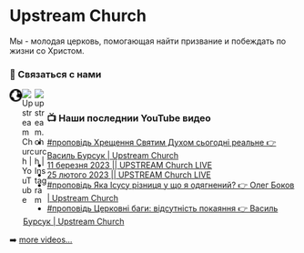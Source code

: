# Upstream Church

Мы - молодая церковь, помогающая найти призвание и побеждать по жизни со Христом.

### 👥 Связаться с нами

[<img align="left" alt="upstream.life" width="22px" src="https://raw.githubusercontent.com/iconic/open-iconic/master/svg/globe.svg" />][website]
[<img align="left" alt="UpstreamChurch | YouTube" width="22px" src="https://cdn.jsdelivr.net/npm/simple-icons@v3/icons/youtube.svg" />][youtube]
[<img align="left" alt="upstream.church | Instagram" width="22px" src="https://cdn.jsdelivr.net/npm/simple-icons@v3/icons/instagram.svg" />][instagram]

<br />

### 📺 Наши последнии YouTube видео
<!-- YOUTUBE:START -->
- [#проповідь Хрещення Святим Духом сьогодні реальне 👉 Василь Бурсук | Upstream Church](https://www.youtube.com/watch?v=ibdiXT4SThg)
- [11 березня 2023 || UPSTREAM Church LIVE](https://www.youtube.com/watch?v=hQKd8pgDzik)
- [25 лютого 2023 || UPSTREAM Church LIVE](https://www.youtube.com/watch?v=Ub5tYcAWuhw)
- [#проповідь Яка Ісусу різниця у що я одягнений? 👉 Олег Боков | Upstream Church](https://www.youtube.com/watch?v=PAwJNWW9di0)
- [#проповідь Церковні баги: відсутність покаяння 👉 Василь Бурсук | Upstream Church](https://www.youtube.com/watch?v=Zu8qKAkbLdE)
<!-- YOUTUBE:END -->

➡️ [more videos...](https://youtube.com/UpstreamChurch)

[website]: https://upstream.life/
[youtube]: https://youtube.com/UpstreamChurch
[instagram]: https://www.instagram.com/upstream.church
